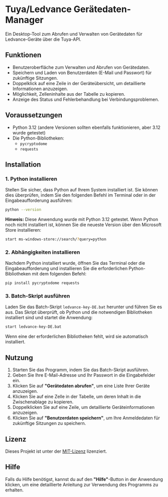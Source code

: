 # Tuya/Ledvance Gerätedaten-Manager

Ein Desktop-Tool zum Abrufen und Verwalten von Gerätedaten für Ledvance-Geräte über die Tuya-API.

## Funktionen

- Benutzeroberfläche zum Verwalten und Abrufen von Gerätedaten.
- Speichern und Laden von Benutzerdaten (E-Mail und Passwort) für zukünftige Sitzungen.
- Doppelklick auf eine Zeile in der Geräteübersicht, um detaillierte Informationen anzuzeigen.
- Möglichkeit, Zelleninhalte aus der Tabelle zu kopieren.
- Anzeige des Status und Fehlerbehandlung bei Verbindungsproblemen.

## Voraussetzungen

- Python 3.12 (andere Versionen sollten ebenfalls funktionieren, aber 3.12 wurde getestet)
- Die Python-Bibliotheken:
  - `pycryptodome`
  - `requests`

## Installation

### 1. Python installieren

Stellen Sie sicher, dass Python auf Ihrem System installiert ist. Sie können dies überprüfen, indem Sie den folgenden Befehl im Terminal oder in der Eingabeaufforderung ausführen:

```bash
python --version
```

**Hinweis:** Diese Anwendung wurde mit Python 3.12 getestet. Wenn Python noch nicht installiert ist, können Sie die neueste Version über den Microsoft Store installieren:

```bash
start ms-windows-store://search/?query=python
```

### 2. Abhängigkeiten installieren

Nachdem Python installiert wurde, öffnen Sie das Terminal oder die Eingabeaufforderung und installieren Sie die erforderlichen Python-Bibliotheken mit dem folgenden Befehl:

```bash
pip install pycryptodome requests
```

### 3. Batch-Skript ausführen

Laden Sie das Batch-Skript `ledvance-key-DE.bat` herunter und führen Sie es aus. Das Skript überprüft, ob Python und die notwendigen Bibliotheken installiert sind und startet die Anwendung:

```bash
start ledvance-key-DE.bat
```

Wenn eine der erforderlichen Bibliotheken fehlt, wird sie automatisch installiert.

## Nutzung

1. Starten Sie das Programm, indem Sie das Batch-Skript ausführen.
2. Geben Sie Ihre E-Mail-Adresse und Ihr Passwort in die Eingabefelder ein.
3. Klicken Sie auf **"Gerätedaten abrufen"**, um eine Liste Ihrer Geräte anzuzeigen.
4. Klicken Sie auf eine Zelle in der Tabelle, um deren Inhalt in die Zwischenablage zu kopieren.
5. Doppelklicken Sie auf eine Zeile, um detaillierte Geräteinformationen anzuzeigen.
6. Klicken Sie auf **"Benutzerdaten speichern"**, um Ihre Anmeldedaten für zukünftige Sitzungen zu speichern.

## Lizenz

Dieses Projekt ist unter der [MIT-Lizenz](LICENSE) lizenziert.

## Hilfe

Falls du Hilfe benötigst, kannst du auf den **"Hilfe"**-Button in der Anwendung klicken, um eine detaillierte Anleitung zur Verwendung des Programms zu erhalten.
